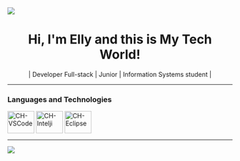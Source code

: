 <img style="100%" src="https://capsule-render.vercel.app/api?type=waving&height=100&section=header&reversal=false&fontSize=35&fontColor=FFF&fontAlign=50&fontAlignY=50&stroke=-&descSize=20&descAlign=50&descAlignY=50&textBg=false&color=gradient"/>

<h1 align="center">Hi, I'm Elly and this is My Tech World!</h1>

<p align="center">| Developer Full-stack | Junior | Information Systems student |</p>

---

 ### Languages ​​and Technologies
 
<div style="display: inline_block">
  <img align="center" alt="CH-VSCode" height="50" width="60"    src="https://cdn.jsdelivr.net/gh/devicons/devicon@latest/icons/html5/html5-original.svg"/>
  <img  align="center" alt="CH-Intelji" height="50" width="60" src="https://cdn.jsdelivr.net/gh/devicons/devicon@latest/icons/css3/css3-original.svg"/>
  <img align="center" alt="CH-Eclipse" height="50" width="60"    src="https://cdn.jsdelivr.net/gh/devicons/devicon@latest/icons/javascript/javascript-original.svg"/>
</div>

---

<img style="100%" src="https://capsule-render.vercel.app/api?type=waving&height=100&section=footer&reversal=false&fontSize=70&fontAlign=50&fontAlignY=50&stroke=-&descSize=20&descAlign=50&descAlignY=50&color=gradient"/>
